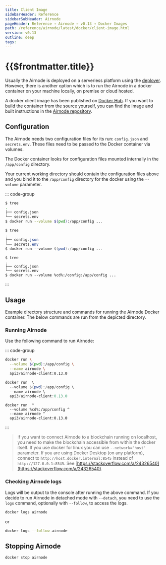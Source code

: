 ```yaml
---
title: Client Image
sidebarHeader: Reference
sidebarSubHeader: Airnode
pageHeader: Reference → Airnode → v0.13 → Docker Images
path: /reference/airnode/latest/docker/client-image.html
version: v0.13
outline: deep
tags:
---
```


<VersionWarning/>

<PageHeader/>

<SearchHighlight/>

<FlexStartTag/>

# {{$frontmatter.title}}

Usually the Airnode is deployed on a serverless platform using the
[deployer](/reference/airnode/latest/docker/deployer-image.md). However, there
is another option which is to run the Airnode in a docker container on your
machine locally, on premise or cloud hosted.

A docker client image has been published on
[Docker Hub](https://hub.docker.com/r/api3/airnode-client). If you want to build
the container from the source yourself, you can find the image and built
instructions in the
[Airnode repository](https://github.com/api3dao/airnode/tree/v0.12/packages/airnode-node/docker).

## Configuration

The Airnode needs two configuration files for its run: `config.json` and
`secrets.env`. These files need to be passed to the Docker container via
volumes.

The Docker container looks for configuration files mounted internally in the
`/app/config` directory.

Your current working directory should contain the configuration files above and
you bind it to the `/app/config` directory for the docker using the `--volume`
parameter.

::: code-group

```sh [Linux/Mac/WSL2]
$ tree
.
├── config.json
└── secrets.env
$ docker run --volume $(pwd):/app/config ...
```

```powershell [Windows PowerShell]
$ tree
.
├── config.json
└── secrets.env
$ docker run --volume $(pwd):/app/config ...
```

```batch [Windows CMD]
$ tree
.
├── config.json
└── secrets.env
$ docker run --volume %cd%:/config:/app/config ...
```

:::

## Usage

Example directory structure and commands for running the Airnode Docker
container. The below commands are run from the depicted directory.

### Running Airnode

Use the following command to run Airnode:

::: code-group

```sh [Linux/Mac/WSL2]
docker run \
  --volume $(pwd):/app/config \
  --name airnode \
  api3/airnode-client:0.13.0
```

```powershell [Windows PowerShell]
docker run  \
  --volume $(pwd):/app/config \
  --name airnode \
  api3/airnode-client:0.13.0
```

```batch [Windows]
docker run  ^
  --volume %cd%:/app/config ^
  --name airnode ^
  api3/airnode-client:0.13.0
```

:::

> If you want to connect Airnode to a blockchain running on localhost, you need
> to make the blockchain accessible from within the docker itself. If you use
> docker for linux you can use `--network="host"` parameter. If you are using
> Docker Desktop (on any platform), connect to
> `http://host.docker.internal:8545` instead of `http://127.0.0.1:8545`. See
> [https://stackoverflow.com/a/24326540](https://stackoverflow.com/a/24326540).

### Checking Airnode logs

Logs will be output to the console after running the above command. If you
decide to run Airnode in detached mode with `--detach`, you need to use the
`logs` command, optionally with `--follow`, to access the logs.

```bash
docker logs airnode
```

or

```bash
docker logs --follow airnode
```

## Stopping Airnode

```bash
docker stop airnode
```

<FlexEndTag/>
